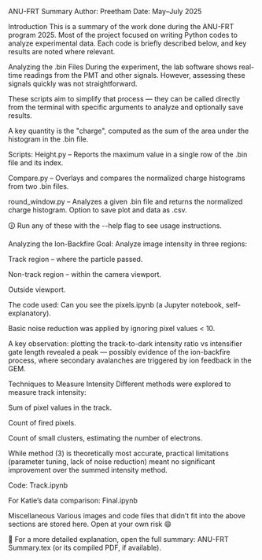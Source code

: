 ANU-FRT Summary
Author: Preetham
Date: May–July 2025

Introduction
This is a summary of the work done during the ANU-FRT program 2025. Most of the project focused on writing Python codes to analyze experimental data. Each code is briefly described below, and key results are noted where relevant.

Analyzing the .bin Files
During the experiment, the lab software shows real-time readings from the PMT and other signals. However, assessing these signals quickly was not straightforward.

These scripts aim to simplify that process — they can be called directly from the terminal with specific arguments to analyze and optionally save results.

A key quantity is the "charge", computed as the sum of the area under the histogram in the .bin file.

Scripts:
Height.py – Reports the maximum value in a single row of the .bin file and its index.

Compare.py – Overlays and compares the normalized charge histograms from two .bin files.

round_window.py – Analyzes a given .bin file and returns the normalized charge histogram. Option to save plot and data as .csv.

🛈 Run any of these with the --help flag to see usage instructions.

Analyzing the Ion-Backfire
Goal: Analyze image intensity in three regions:

Track region – where the particle passed.

Non-track region – within the camera viewport.

Outside viewport.

The code used: Can you see the pixels.ipynb (a Jupyter notebook, self-explanatory).

Basic noise reduction was applied by ignoring pixel values < 10.

A key observation: plotting the track-to-dark intensity ratio vs intensifier gate length revealed a peak — possibly evidence of the ion-backfire process, where secondary avalanches are triggered by ion feedback in the GEM.


Techniques to Measure Intensity
Different methods were explored to measure track intensity:

Sum of pixel values in the track.

Count of fired pixels.

Count of small clusters, estimating the number of electrons.

While method (3) is theoretically most accurate, practical limitations (parameter tuning, lack of noise reduction) meant no significant improvement over the summed intensity method.

Code: Track.ipynb

For Katie’s data comparison: Final.ipynb

Miscellaneous
Various images and code files that didn’t fit into the above sections are stored here.
Open at your own risk 😄

📄 For a more detailed explanation, open the full summary: ANU-FRT Summary.tex (or its compiled PDF, if available).

